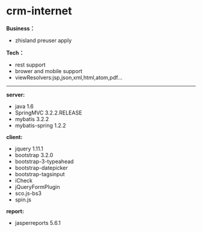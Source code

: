 crm-internet
============

**Business：**

- zhisland preuser apply

**Tech：**

- rest support
- brower and mobile support
- viewResolvers:jsp,json,xml,html,atom,pdf... 

----------

**server:**

- java 1.6
- SpringMVC 3.2.2.RELEASE
- mybatis 3.2.2
- mybatis-spring 1.2.2

**client:**

- jquery 1.11.1
- bootstrap 3.2.0
- bootstrap-3-typeahead
- bootstrap-datepicker
- bootstrap-tagsinput
- iCheck
- jQueryFormPlugin
- sco.js-bs3
- spin.js

**report:**

- jasperreports 5.6.1
